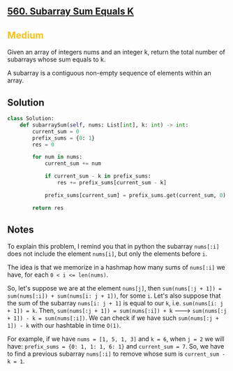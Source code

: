 ## [560. Subarray Sum Equals K](https://leetcode.com/problems/subarray-sum-equals-k/)

<h2 style="color:#fac31d">Medium</h2>

Given an array of integers nums and an integer k, return the total number of subarrays whose sum equals to k.

A subarray is a contiguous non-empty sequence of elements within an array.

## Solution
```python
class Solution:
    def subarraySum(self, nums: List[int], k: int) -> int:
        current_sum = 0
        prefix_sums = {0: 1}
        res = 0

        for num in nums:
            current_sum += num

            if current_sum - k in prefix_sums:
                res += prefix_sums[current_sum - k]

            prefix_sums[current_sum] = prefix_sums.get(current_sum, 0) + 1

        return res
```

## Notes
To explain this problem, I remind you that in python the subarray `nums[:i]` does not include the element `nums[i]`, but only the elements before `i`.

The idea is that we memorize in a hashmap how many sums of `nums[:i]` we have, for each `0 < i <= len(nums)`.

So, let's suppose we are at the element `nums[j]`, then `sum(nums[:j + 1]) = sum(nums[:i]) + sum(nums[i: j + 1])`, for some `i`.
Let's also suppose that the sum of the subarray `nums[i: j + 1]` is equal to our `k`, i.e. `sum(nums[i: j + 1]) = k`.
Then, `sum(nums[:j + 1]) = sum(nums[:i]) + k` ---> `sum(nums[:j + 1]) - k = sum(nums[:i])`. We can check if we have such `sum(nums[:j + 1]) - k` with our hashtable in time `O(1)`.

For example, if we have `nums = [1, 5, 1, 3]` and `k = 6`, when `j = 2` we will have:
`prefix_sums = {0: 1, 1: 1, 6: 1}` and `current_sum = 7`. So, we have to find a previous subarray `nums[:i]` to remove whose sum is `current_sum - k = 1`.
